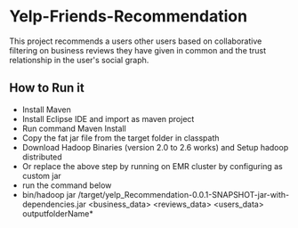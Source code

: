 # Yelp-Friends-Recommendation
This project recommends a users other users based on collaborative filtering on business reviews they have given in common and the trust relationship in the user's social graph.

## How to Run it
  * Install Maven
  * Install Eclipse IDE and import as maven project
  * Run command Maven Install
  * Copy the fat jar file from the target folder in classpath
  * Download Hadoop Binaries (version 2.0 to 2.6 works) and Setup hadoop distributed
  * Or replace the above step by running on EMR cluster by configuring as custom jar
  * run the command below
  * bin/hadoop jar /target/yelp_Recommendation-0.0.1-SNAPSHOT-jar-with-dependencies.jar <business_data> <reviews_data> <users_data> <userID> <degree relationship> outputfolderName*

